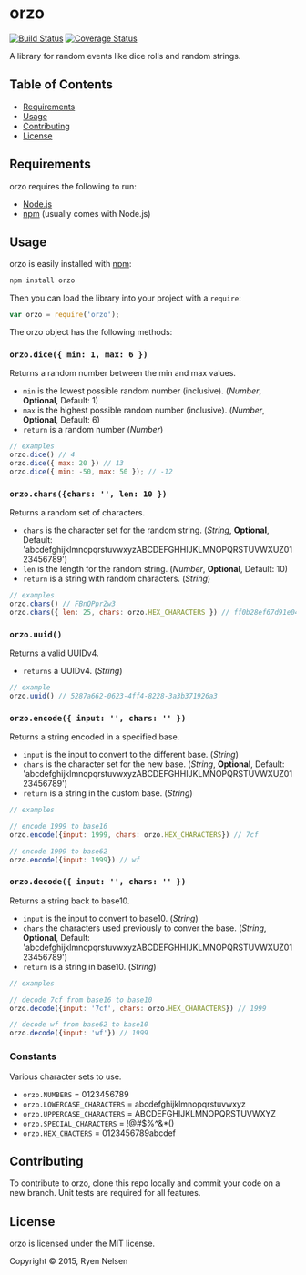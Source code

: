 orzo
====

[![Build Status](https://travis-ci.org/RyenNelsen/orzo.svg?branch=master)](https://travis-ci.org/RyenNelsen/orzo) [![Coverage Status](https://coveralls.io/repos/github/RyenNelsen/orzo/badge.svg?branch=master)](https://coveralls.io/github/RyenNelsen/orzo?branch=master)

A library for random events like dice rolls and random strings.


Table of Contents
-----------------

 * [Requirements](#requirements)
 * [Usage](#usage)
 * [Contributing](#contributing)
 * [License](#license)


Requirements
------------
orzo requires the following to run:

 * [Node.js](https://nodejs.org/)
 * [npm](https://www.npmjs.com/) (usually comes with Node.js)


Usage
-----
orzo is easily installed with [npm](https://www.npmjs.com/):
```bash
npm install orzo
```

Then you can load the library into your project with a `require`:
```js
var orzo = require('orzo');
```

The orzo object has the following methods:

### `orzo.dice({ min: 1, max: 6 })`
Returns a random number between the min and max values.

 * `min` is the lowest possible random number (inclusive). (*Number*, **Optional**, Default: 1)
 * `max` is the highest possible random number (inclusive). (*Number*, **Optional**, Default: 6)
 * `return` is a random number (*Number*)

```js
// examples
orzo.dice() // 4
orzo.dice({ max: 20 }) // 13
orzo.dice({ min: -50, max: 50 }); // -12
```

### `orzo.chars({chars: '', len: 10 })`
Returns a random set of characters.

 * `chars` is the character set for the random string. (*String*, **Optional**, Default: 'abcdefghijklmnopqrstuvwxyzABCDEFGHHIJKLMNOPQRSTUVWXUZ0123456789')
 * `len` is the length for the random string. (*Number*, **Optional**, Default: 10)
 * `return` is a string with random characters. (*String*)

```js
// examples
orzo.chars() // FBnQPprZw3
orzo.chars({ len: 25, chars: orzo.HEX_CHARACTERS }) // ff0b28ef67d91e04c1b707169
```

### `orzo.uuid()`
Returns a valid UUIDv4.

 * `returns` a UUIDv4. (*String*)

```js
// example
orzo.uuid() // 5287a662-0623-4ff4-8228-3a3b371926a3
```

### `orzo.encode({ input: '', chars: '' })`
Returns a string encoded in a specified base.

 * `input` is the input to convert to the different base. (*String*)
 * `chars` is the character set for the new base. (*String*, **Optional**, Default: 'abcdefghijklmnopqrstuvwxyzABCDEFGHHIJKLMNOPQRSTUVWXUZ0123456789')
 * `return` is a string in the custom base. (*String*)

```js
// examples

// encode 1999 to base16
orzo.encode({input: 1999, chars: orzo.HEX_CHARACTERS}) // 7cf

// encode 1999 to base62
orzo.encode({input: 1999}) // wf
```

### `orzo.decode({ input: '', chars: '' })`
Returns a string back to base10.

 * `input` is the input to convert to base10. (*String*)
 * `chars` the characters used previously to conver the base. (*String*, **Optional**, Default: 'abcdefghijklmnopqrstuvwxyzABCDEFGHHIJKLMNOPQRSTUVWXUZ0123456789')
 * `return` is a string in base10. (*String*)

```js
// examples

// decode 7cf from base16 to base10
orzo.decode({input: '7cf', chars: orzo.HEX_CHARACTERS}) // 1999

// decode wf from base62 to base10
orzo.decode({input: 'wf'}) // 1999
```

### Constants
Various character sets to use.
 * `orzo.NUMBERS` = 0123456789
 * `orzo.LOWERCASE_CHARACTERS` = abcdefghijklmnopqrstuvwxyz
 * `orzo.UPPERCASE_CHARACTERS` = ABCDEFGHIJKLMNOPQRSTUVWXYZ
 * `orzo.SPECIAL_CHARACTERS` = !@#$%^&*()
 * `orzo.HEX_CHACTERS` = 0123456789abcdef


Contributing
------------
To contribute to orzo, clone this repo locally and commit your code on a new branch. Unit tests are required for all features.


License
-------
orzo is licensed under the MIT license.

Copyright &copy; 2015, Ryen Nelsen

